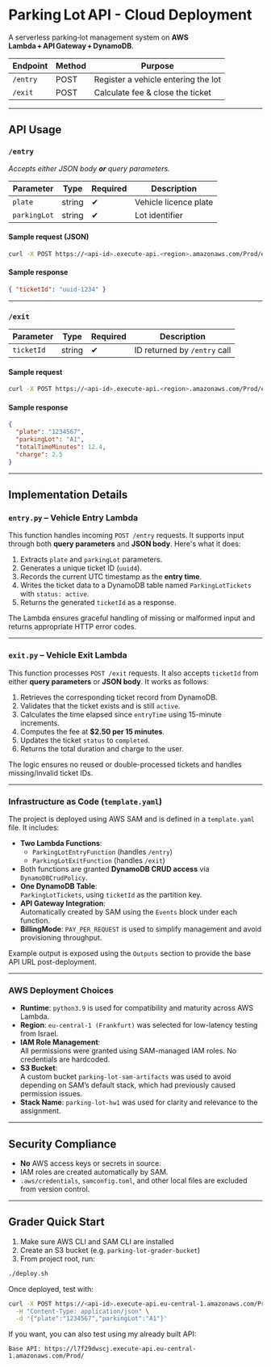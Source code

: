 # Parking Lot API - Cloud Deployment

A serverless parking‑lot management system on **AWS Lambda + API Gateway + DynamoDB**.

| Endpoint | Method | Purpose |
|----------|--------|---------|
| `/entry` | POST   | Register a vehicle entering the lot |
| `/exit`  | POST   | Calculate fee & close the ticket |

---

## API Usage

### `/entry`

*Accepts either JSON body **or** query parameters.*

| Parameter | Type   | Required | Description          |
|-----------|--------|----------|----------------------|
| `plate`   | string | ✔        | Vehicle licence plate|
| `parkingLot` | string | ✔    | Lot identifier       |

#### Sample request (JSON)

```bash
curl -X POST https://<api‑id>.execute-api.<region>.amazonaws.com/Prod/entry   -H "Content-Type: application/json"   -d '{"plate":"1234567","parkingLot":"A1"}'
```

#### Sample response

```json
{ "ticketId": "uuid-1234" }
```

---

### `/exit`

| Parameter | Type   | Required | Description                   |
|-----------|--------|----------|-------------------------------|
| `ticketId`| string | ✔        | ID returned by `/entry` call  |

#### Sample request

```bash
curl -X POST https://<api‑id>.execute-api.<region>.amazonaws.com/Prod/exit   -H "Content-Type: application/json"   -d '{"ticketId":"uuid-1234"}'
```

#### Sample response

```json
{
  "plate": "1234567",
  "parkingLot": "A1",
  "totalTimeMinutes": 12.4,
  "charge": 2.5
}
```

---

##  Implementation Details

###  `entry.py` – Vehicle Entry Lambda

This function handles incoming `POST /entry` requests. It supports input through both **query parameters** and **JSON body**. Here's what it does:

1. Extracts `plate` and `parkingLot` parameters.
2. Generates a unique ticket ID (`uuid4`).
3. Records the current UTC timestamp as the **entry time**.
4. Writes the ticket data to a DynamoDB table named `ParkingLotTickets` with `status: active`.
5. Returns the generated `ticketId` as a response.

The Lambda ensures graceful handling of missing or malformed input and returns appropriate HTTP error codes.

---

###  `exit.py` – Vehicle Exit Lambda

This function processes `POST /exit` requests. It also accepts `ticketId` from either **query parameters** or **JSON body**. It works as follows:

1. Retrieves the corresponding ticket record from DynamoDB.
2. Validates that the ticket exists and is still `active`.
3. Calculates the time elapsed since `entryTime` using 15-minute increments.
4. Computes the fee at **$2.50 per 15 minutes**.
5. Updates the ticket `status` to `completed`.
6. Returns the total duration and charge to the user.

The logic ensures no reused or double-processed tickets and handles missing/invalid ticket IDs.

---

###  Infrastructure as Code (`template.yaml`)

The project is deployed using AWS SAM and is defined in a `template.yaml` file. It includes:

- **Two Lambda Functions**:
  - `ParkingLotEntryFunction` (handles `/entry`)
  - `ParkingLotExitFunction` (handles `/exit`)
- Both functions are granted **DynamoDB CRUD access** via `DynamoDBCrudPolicy`.
- **One DynamoDB Table**:  
  `ParkingLotTickets`, using `ticketId` as the partition key.
- **API Gateway Integration**:  
  Automatically created by SAM using the `Events` block under each function.
- **BillingMode**: `PAY_PER_REQUEST` is used to simplify management and avoid provisioning throughput.

Example output is exposed using the `Outputs` section to provide the base API URL post-deployment.

---

###  AWS Deployment Choices

- **Runtime**: `python3.9` is used for compatibility and maturity across AWS Lambda.
- **Region**: `eu-central-1 (Frankfurt)` was selected for low-latency testing from Israel.
- **IAM Role Management**:  
  All permissions were granted using SAM-managed IAM roles. No credentials are hardcoded.
- **S3 Bucket**:  
  A custom bucket `parking-lot-sam-artifacts` was used to avoid depending on SAM’s default stack, which had previously caused permission issues.
- **Stack Name**: `parking-lot-hw1` was used for clarity and relevance to the assignment.

---


##  Security Compliance

* **No** AWS access keys or secrets in source.  
* IAM roles are created automatically by SAM.  
* `.aws/credentials`, `samconfig.toml`, and other local files are excluded from version control.

---


##  Grader Quick Start

1. Make sure AWS CLI and SAM CLI are installed
2. Create an S3 bucket (e.g. `parking-lot-grader-bucket`)
3. From project root, run:

```bash
./deploy.sh
```

Once deployed, test with:

```bash
curl -X POST https://<api-id>.execute-api.eu-central-1.amazonaws.com/Prod/entry \
  -H "Content-Type: application/json" \
  -d '{"plate":"1234567","parkingLot":"A1"}'
```

If you want, you can also test using my already built API: 

```
Base API: https://l7f29dwscj.execute-api.eu-central-1.amazonaws.com/Prod/
```